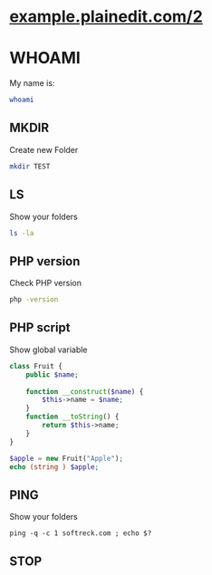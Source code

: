 # [example.plainedit.com/2](http://example.plainedit.com/2/)

# WHOAMI

My name is:

```bash
whoami
```


## MKDIR

Create new Folder

```bash
mkdir TEST
```


## LS

Show your folders

```bash 
ls -la
```


## PHP version

Check PHP version

```bash
php -version
```

## PHP script

Show global variable

```php
class Fruit {
    public $name;
  
    function __construct($name) {
        $this->name = $name;
    }
    function __toString() {
        return $this->name;
    }
}

$apple = new Fruit("Apple");
echo (string ) $apple;
```

## PING

Show your folders

```
ping -q -c 1 softreck.com ; echo $?
```



## STOP
